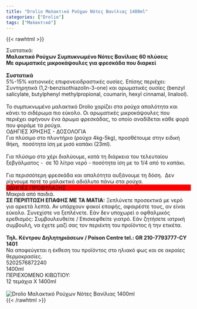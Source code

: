 ```yaml
---
title: "Drolio Μαλακτικό Ρούχων Νότες Βανίλιας 1400ml"
categories: ["Drolio"]
tags: ["Μαλακτικά"]
---
```

{{< rawhtml >}}

<div class="sload175"><div class="product"><div id="sistatika">Συστατικά:</div><div class="alltext"><strong>Μαλακτικό Ρούχων Συμπυκνωμένο Νότες Βανίλιας 60 πλύσεις<br>Με αρωματικές μικροκάψουλες για φρεσκάδα που διαρκεί</strong><br><br><strong>Συστατικά</strong><br>5%-15% κατιονικές επιφανειοδραστικές ουσίες. Επίσης περιέχει: Συντηρητικά (1,2-benzisothiazolin-3-one) και αρωματικές ουσίες (benzyl salicylate, butylphenyl methylpropional, coumarin, hexyl cinnamal, linalool).<br><br>Το συμπυκνωμένο μαλακτικό Drolio χαρίζει στα ρούχα απαλότητα και κάνει το σιδέρωμα πιο εύκολο. Οι αρωματικές μικροκάψουλες που περιέχει αφήνουν ένα άρωμα φρεσκάδας, το οποίο αναδίδεται κάθε φορά που φοράμε τα ρούχα.</div><div class="whead">ΟΔΗΓΙΕΣ ΧΡΗΣΗΣ - ΔΟΣΟΛΟΓΙΑ</div><div class="all2">Για πλύσιμο στο πλυντήριο (ρούχα 4kg-5kg), προσθέτουμε στην ειδική θήκη,&nbsp; ποσότητα ίση με μισό καπάκι (23ml).&nbsp;<br><br>Για πλύσιμο στο χέρι διαλύουμε, κατά τη διάρκεια του τελευταίου ξεβγάλματος -&nbsp; σε 10 λίτρα νερό - ποσότητα ίση με το 1/4 από το καπάκι.&nbsp;<br><br>Για περισσότερη φρεσκάδα και απαλότητα αυξάνουμε τη δόση.&nbsp; Δεν ρίχνουμε ποτέ το μαλακτικό αδιάλυτο πάνω στα ρούχα.</div><div class="keno"></div><div style="background:red" class="whead">ΟΔΗΓΙΕΣ ΠΡΟΦΥΛΑΞΗΣ</div><div class="all2">Μακριά από παιδιά.<br><strong>ΣΕ ΠΕΡΙΠΤΩΣΗ ΕΠΑΦΗΣ ΜΕ ΤΑ ΜΑΤΙΑ:</strong> Ξεπλύνετε προσεκτικά με νερό για αρκετά λεπτά. Αν υπάρχουν φακοί επαφής, αφαιρέστε τους, αν είναι εύκολο. Συνεχίστε να ξεπλένετε. Εάν δεν υποχωρεί ο οφθαλμικός ερεθισμός: Συμβουλευθείτε / Επισκεφθείτε γιατρό. Εάν ζητήσετε ιατρική συμβουλή, να έχετε μαζί σας τον περιέκτη του προϊόντος ή την ετικέτα.<br><br><strong>Τηλ. Κέντρου Δηλητηριάσεων / Poison Centre tel.: GR 210-7793777-CY 1401</strong><br>Να αποφεύγεται η έκθεση του προϊόντος στο ηλιακό φως και σε ακραίες θερμοκρασίες.</div><div class="keno"></div><div id="barcode"><div id="barimage1"></div><span id="bartext">5202576872240</span></div><div id="varos"><div id="varosimage1"></div><span id="varostext">1400ml</span></div><div id="kivotio">ΠΕΡΙΕΧΟΜΕΝΟ ΚΙΒΩΤΙΟΥ:<br>12 τεμάχια Χ 1400ml</div><br><div class="pimg"><img alt="Drolio Μαλακτικό Ρούχων Νότες Βανίλιας 1400ml" title="Drolio Μαλακτικό Ρούχων Νότες Βανίλιας 1400ml" src="/media/images/drolio-malaktiko-rouxwn-notes-banilias-1400ml.jpg"></div></div></div>
{{< /rawhtml >}}



